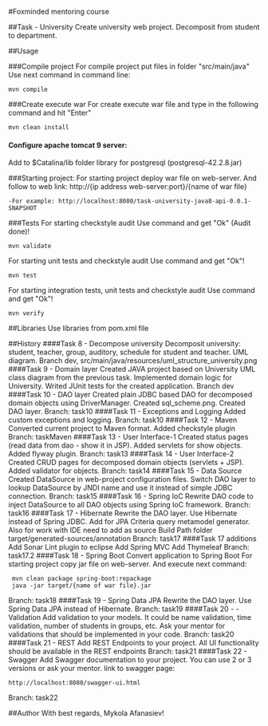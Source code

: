 #Foxminded mentoring course

##Task - University
Create university web project. Decomposit from student to department. 

##Usage

###Compile project
For compile project put files in folder "src/main/java" Use next command in command line:
```
mvn compile
```

###Create execute war 
For create execute war file and type in the following command and hit "Enter"
```
mvn clean install
```

#### Configure apache tomcat 9 server:
Add to $Catalina/lib folder library for postgresql (postgresql-42.2.8.jar)

###Starting project:
For starting project deploy war file on web-server. And follow 
to web link: http://{ip address web-server:port}/{name of war file}
```
-For example: http://localhost:8080/task-university-java8-api-0.0.1-SNAPSHOT
```

###Tests
For starting checkstyle audit 
Use command and get "Ok" (Audit done)!
```
mvn validate
```

For starting unit tests and checkstyle audit
Use command and get "Ok"!
```
mvn test
```
For starting integration tests, unit tests and checkstyle audit
Use command and get "Ok"!
```
mvn verify
```

##Libraries
Use libraries from pom.xml file

##History
####Task 8 - Decompose university
Decomposit university: student, teacher, group, auditory, schedule for student and teacher. UML diagram.
Branch dev, src/main/java/resources/uml_structure_university.png 
####Task 9 - Domain layer
Created JAVA project based on University UML class diagram from the previous task.
Implemented domain logic for University.
Writed JUnit tests for the created application.
Branch dev
####Task 10 - DAO layer
Created plain JDBC based DAO for decomposed domain objects using DriverManager.
Created sql_scheme.png. Created DAO layer. 
Branch: task10
####Task 11 - Exceptions and Logging
Added custom exceptions and logging.
Branch: task10
####Task 12 - Maven
Converted current project to Maven format. Added checkstyle plugin
Branch: taskMaven
####Task 13 - User Interface-1
Created status pages (read data from dao - show it in JSP). Added servlets for show objects. Added flyway plugin.
Branch: task13
####Task 14 - User Interface-2
Created CRUD pages for decomposed domain objects (servlets + JSP). Added validator for objects.
Branch: task14
####Task 15 - Data Source
Created DataSource in web-project configuration files. Switch DAO layer to lookup DataSource by JNDI name and use it instead of simple JDBC connection.
Branch: task15
####Task 16 - Spring IoC
Rewrite DAO code to inject DataSource to all DAO objects using Spring IoC framework.
Branch: task16
####Task 17 - Hibernate
Rewrite the DAO layer. Use Hibernate instead of Spring JDBC.
Add for JPA Criteria query metamodel generator. 
Also for work with IDE need to add as source Build Path folder target/generated-sources/annotation
Branch: task17
####Task 17 additions
Add Sonar Lint plugin to eclipse
Add Spring MVC
Add Thymeleaf
Branch: task17.2
####Task 18 - Spring Boot
Convert application to Spring Boot
For starting project copy jar file on web-server. And execute next command:
```
 mvn clean package spring-boot:repackage
 java -jar target/{name of war file}.jar
```
Branch: task18
####Task 19 - Spring Data JPA
Rewrite the DAO layer. Use Spring Data JPA instead of Hibernate.
Branch: task19
####Task 20 - - Validation
Add validation to your models. It could be name validation, time validation, number of students in groups, etc. Ask your mentor for validations that should be implemented in your code.
Branch: task20
####Task 21 - REST
Add REST Endpoints to your project. All UI functionality should be available in the REST endpoints
Branch: task21
####Task 22 - Swagger
Add Swagger documentation to your project. 
You can use 2 or 3 versions or ask your mentor.
link to swagger page: 
```
http://localhost:8080/swagger-ui.html
```
Branch: task22



##Author
With best regards, Mykola Afanasiev!
